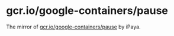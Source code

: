 # gcr.io/google-containers/pause
The mirror of [gcr.io/google-containers/pause](http://gcr.io/google-containers/pause) by iPaya.
